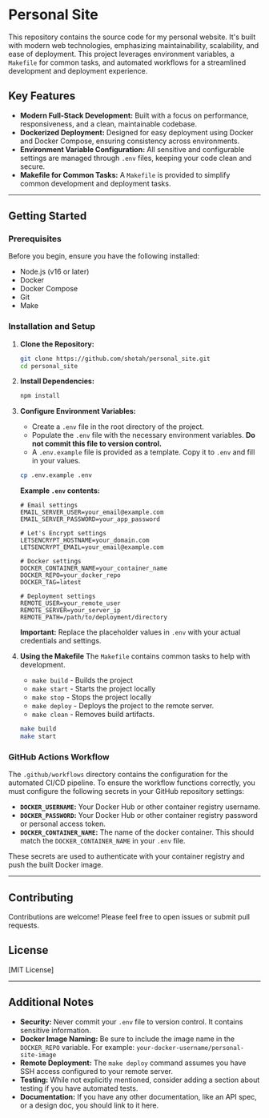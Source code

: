 # Personal Site

This repository contains the source code for my personal website. It's built with modern web technologies, emphasizing maintainability, scalability, and ease of deployment.  This project leverages environment variables, a `Makefile` for common tasks, and automated workflows for a streamlined development and deployment experience.

## Key Features

* **Modern Full-Stack Development:** Built with a focus on performance, responsiveness, and a clean, maintainable codebase.
* **Dockerized Deployment:**  Designed for easy deployment using Docker and Docker Compose, ensuring consistency across environments.
* **Environment Variable Configuration:** All sensitive and configurable settings are managed through `.env` files, keeping your code clean and secure.
* **Makefile for Common Tasks:**  A `Makefile` is provided to simplify common development and deployment tasks.

---

## Getting Started

### Prerequisites

Before you begin, ensure you have the following installed:

* Node.js (v16 or later)
* Docker
* Docker Compose
* Git
* Make

### Installation and Setup

1. **Clone the Repository:**

    ```bash
    git clone https://github.com/shotah/personal_site.git 
    cd personal_site
    ```

2. **Install Dependencies:**

    ```bash
    npm install
    ```

3. **Configure Environment Variables:**

    * Create a `.env` file in the root directory of the project.
    * Populate the `.env` file with the necessary environment variables.  **Do not commit this file to version control.**
    * A `.env.example` file is provided as a template. Copy it to `.env` and fill in your values.

    ```bash
    cp .env.example .env
    ```

    **Example `.env` contents:**

    ```t
    # Email settings
    EMAIL_SERVER_USER=your_email@example.com
    EMAIL_SERVER_PASSWORD=your_app_password

    # Let's Encrypt settings
    LETSENCRYPT_HOSTNAME=your_domain.com
    LETSENCRYPT_EMAIL=your_email@example.com

    # Docker settings
    DOCKER_CONTAINER_NAME=your_container_name
    DOCKER_REPO=your_docker_repo
    DOCKER_TAG=latest

    # Deployment settings
    REMOTE_USER=your_remote_user
    REMOTE_SERVER=your_server_ip
    REMOTE_PATH=/path/to/deployment/directory
    ```

    **Important:** Replace the placeholder values in `.env` with your actual credentials and settings.

4. **Using the Makefile**
    The `Makefile` contains common tasks to help with development.
    * `make build` - Builds the project
    * `make start` - Starts the project locally
    * `make stop` - Stops the project locally
    * `make deploy` - Deploys the project to the remote server.
    * `make clean` - Removes build artifacts.

    ```bash
    make build
    make start
    ```

### GitHub Actions Workflow

The `.github/workflows` directory contains the configuration for the automated CI/CD pipeline. To ensure the workflow functions correctly, you must configure the following secrets in your GitHub repository settings:

* **`DOCKER_USERNAME`:** Your Docker Hub or other container registry username.
* **`DOCKER_PASSWORD`:** Your Docker Hub or other container registry password or personal access token.
* **`DOCKER_CONTAINER_NAME`:** The name of the docker container. This should match the `DOCKER_CONTAINER_NAME` in your `.env` file.

These secrets are used to authenticate with your container registry and push the built Docker image.

---

## Contributing

Contributions are welcome! Please feel free to open issues or submit pull requests.

## License

[MIT License]

---

## Additional Notes

* **Security:** Never commit your `.env` file to version control. It contains sensitive information.
* **Docker Image Naming:** Be sure to include the image name in the `DOCKER_REPO` variable. For example: `your-docker-username/personal-site-image`
* **Remote Deployment:** The `make deploy` command assumes you have SSH access configured to your remote server.
* **Testing:** While not explicitly mentioned, consider adding a section about testing if you have automated tests.
* **Documentation:** If you have any other documentation, like an API spec, or a design doc, you should link to it here.
